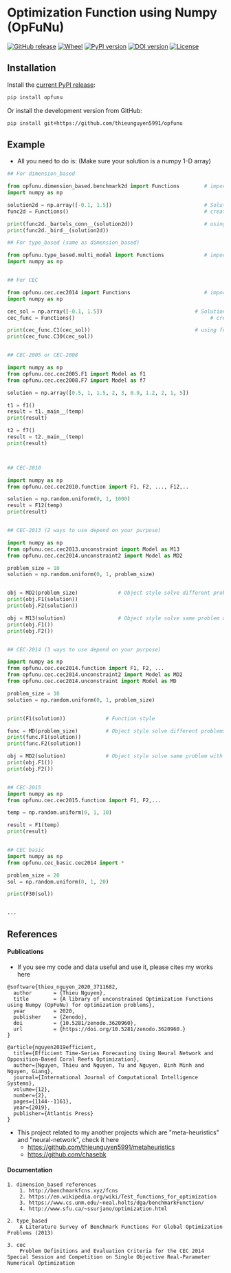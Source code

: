 # Optimization Function using Numpy (OpFuNu)
[![GitHub release](https://img.shields.io/badge/release-0.7.1-yellow.svg)]()
[![Wheel](https://img.shields.io/pypi/wheel/gensim.svg)](https://pypi.python.org/pypi/opfunu) 
[![PyPI version](https://badge.fury.io/py/opfunu.svg)](https://badge.fury.io/py/opfunu)
[![DOI version](https://zenodo.org/badge/DOI/10.5281/zenodo.3620960.svg)](https://badge.fury.io/py/opfunu)
[![License](https://img.shields.io/packagist/l/doctrine/orm.svg)]()

## Installation

Install the [current PyPI release](https://pypi.python.org/pypi/opfunu):

```bash
pip install opfunu
```

Or install the development version from GitHub:

```bash
pip install git+https://github.com/thieunguyen5991/opfunu
```


## Example
+ All you need to do is: (Make sure your solution is a numpy 1-D array)
```python 
## For dimension_based

from opfunu.dimension_based.benchmark2d import Functions        # import 2-d benchmark functions
import numpy as np

solution2d = np.array([-0.1, 1.5])                              # Solution for 2-d benchmark
func2d = Functions()                                            # create an object

print(func2d._bartels_conn__(solution2d))                       # using function in above object
print(func2d._bird__(solution2d))

## For type_based (same as dimension_based)

from opfunu.type_based.multi_modal import Functions             # import 2-d benchmark functions
import numpy as np


## For CEC

from opfunu.cec.cec2014 import Functions                        # import cec2014 functions
import numpy as np

cec_sol = np.array([-0.1, 1.5])                              # Solution for 2-d benchmark
cec_func = Functions()                                            # create an object

print(cec_func.C1(cec_sol))                                  # using function in above object from C1, ..., C30
print(cec_func.C30(cec_sol))


## CEC-2005 or CEC-2008

import numpy as np
from opfunu.cec.cec2005.F1 import Model as f1
from opfunu.cec.cec2008.F7 import Model as f7

solution = np.array([0.5, 1, 1.5, 2, 3, 0.9, 1.2, 2, 1, 5])

t1 = f1()
result = t1._main__(temp)
print(result)

t2 = f7()
result = t2._main__(temp)
print(result)



## CEC-2010 

import numpy as np
from opfunu.cec.cec2010.function import F1, F2, ..., F12,..

solution = np.random.uniform(0, 1, 1000)
result = F12(temp)
print(result)


## CEC-2013 (2 ways to use depend on your purpose)

import numpy as np
from opfunu.cec.cec2013.unconstraint import Model as M13
from opfunu.cec.cec2014.unconstraint2 import Model as MD2

problem_size = 10
solution = np.random.uniform(0, 1, problem_size)


obj = MD2(problem_size)             # Object style solve different problems with different functions
print(obj.F1(solution))
print(obj.F2(solution))

obj = M13(solution)                 # Object style solve same problem with every functions
print(obj.F1())
print(obj.F2())


## CEC-2014 (3 ways to use depend on your purpose)

import numpy as np
from opfunu.cec.cec2014.function import F1, F2, ...
from opfunu.cec.cec2014.unconstraint2 import Model as MD2
from opfunu.cec.cec2014.unconstraint import Model as MD

problem_size = 10
solution = np.random.uniform(0, 1, problem_size)


print(F1(solution))             # Function style

func = MD(problem_size)         # Object style solve different problems with different functions
print(func.F1(solution))
print(func.F2(solution))

obj = MD2(solution)             # Object style solve same problem with every functions
print(obj.F1())
print(obj.F2())


## CEC-2015 
import numpy as np
from opfunu.cec.cec2015.function import F1, F2,...

temp = np.random.uniform(0, 1, 10)

result = F1(temp)
print(result)


## CEC basic 
import numpy as np
from opfunu.cec_basic.cec2014 import *

problem_size = 20
sol = np.random.uniform(0, 1, 20)

print(F30(sol))


...
```

## References

#### Publications
+ If you see my code and data useful and use it, please cites my works here
```code 
@software{thieu_nguyen_2020_3711682,
  author       = {Thieu Nguyen},
  title        = {A library of unconstrained Optimization Functions using Numpy (OpFuNu) for optimization problems},
  year         = 2020,
  publisher    = {Zenodo},
  doi          = {10.5281/zenodo.3620960},
  url          = {https://doi.org/10.5281/zenodo.3620960.}
}

@article{nguyen2019efficient,
  title={Efficient Time-Series Forecasting Using Neural Network and Opposition-Based Coral Reefs Optimization},
  author={Nguyen, Thieu and Nguyen, Tu and Nguyen, Binh Minh and Nguyen, Giang},
  journal={International Journal of Computational Intelligence Systems},
  volume={12},
  number={2},
  pages={1144--1161},
  year={2019},
  publisher={Atlantis Press}
}
```
 
+ This project related to my another projects which are "meta-heuristics" and "neural-network", check it here
    + https://github.com/thieunguyen5991/metaheuristics
    + https://github.com/chasebk
    

#### Documentation 
```code 
1. dimension_based references
    1. http://benchmarkfcns.xyz/fcns
    2. https://en.wikipedia.org/wiki/Test_functions_for_optimization
    3. https://www.cs.unm.edu/~neal.holts/dga/benchmarkFunction/
    4. http://www.sfu.ca/~ssurjano/optimization.html

2. type_based
    A Literature Survey of Benchmark Functions For Global Optimization Problems (2013)

3. cec
    Problem Definitions and Evaluation Criteria for the CEC 2014 
Special Session and Competition on Single Objective Real-Parameter Numerical Optimization 

```
